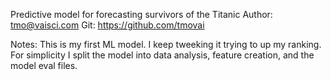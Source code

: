 Predictive model for forecasting survivors of the Titanic
Author: tmo@vaisci.com
Git: https://github.com/tmovai

Notes:
This is my first ML model. I keep tweeking it trying to up my ranking.
For simplicity I split the model into data analysis, feature creation, and the model eval files.
